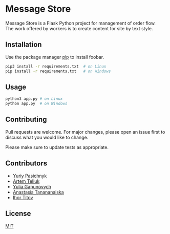<!-- README tutorial: https://www.makeareadme.com/ -->
# Message Store

Message Store is a Flask Python project for management of order flow. <br/>
The work offered by workers is to create content for site by text style.

## Installation

Use the package manager [pip](https://pip.pypa.io/en/stable/) to install foobar.

```bash
pip3 install -r requirements.txt  # on Linux
pip install -r requirements.txt   # on Windows
```

## Usage

```python
python3 app.py # on Linux
python app.py  # on Windows
```

## Contributing
Pull requests are welcome. For major changes, please open an issue first to discuss what you would like to change.

Please make sure to update tests as appropriate.

## Contributors

- [Yuriy Pasichnyk](https://github.com/Fenix-125)
- [Artem Teliuk](https://github.com/Katerunner)
- [Yulia Gapunovych](https://github.com/YulitaGap)
- [Anastasia Tanananaiska](https://github.com/8bit-number)
- [Ihor Titov](https://github.com/lurak)

## License
[MIT](https://choosealicense.com/licenses/mit/)
